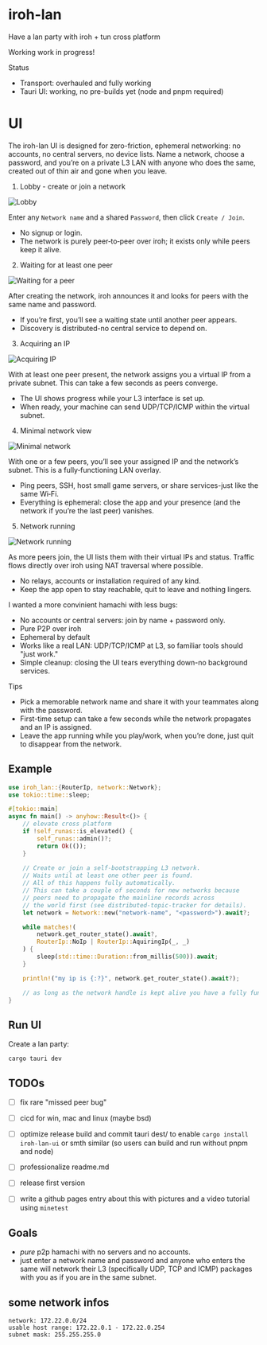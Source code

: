 # iroh-lan

Have a lan party with iroh + tun cross platform

Working work in progress!

Status
- Transport: overhauled and fully working
- Tauri UI: working, no pre-builds yet (node and pnpm required)

# UI

The iroh-lan UI is designed for zero-friction, ephemeral networking: no accounts, no central servers, no device lists. Name a network, choose a password, and you’re on a private L3 LAN with anyone who does the same, created out of thin air and gone when you leave.

1) Lobby - create or join a network

![Lobby](media/ui/1_lobby.png)

Enter any `Network name` and a shared `Password`, then click `Create / Join`.
- No signup or login.
- The network is purely peer‑to‑peer over iroh; it exists only while peers keep it alive.

2) Waiting for at least one peer

![Waiting for a peer](media/ui/2_wait_for_at_least_one_peer.png)

After creating the network, iroh announces it and looks for peers with the same name and password.
- If you’re first, you’ll see a waiting state until another peer appears.
- Discovery is distributed-no central service to depend on.

3) Acquiring an IP

![Acquiring IP](media/ui/3_acquiring_ip.png)

With at least one peer present, the network assigns you a virtual IP from a private subnet. This can take a few seconds as peers converge.
- The UI shows progress while your L3 interface is set up.
- When ready, your machine can send UDP/TCP/ICMP within the virtual subnet.

4) Minimal network view

![Minimal network](media/ui/4_network_minimal.png)

With one or a few peers, you’ll see your assigned IP and the network’s subnet. This is a fully‑functioning LAN overlay.
- Ping peers, SSH, host small game servers, or share services-just like the same Wi‑Fi.
- Everything is ephemeral: close the app and your presence (and the network if you’re the last peer) vanishes.

5) Network running

![Network running](media/ui/5_network_running.png)

As more peers join, the UI lists them with their virtual IPs and status. Traffic flows directly over iroh using NAT traversal where possible.
- No relays, accounts or installation required of any kind.
- Keep the app open to stay reachable, quit to leave and nothing lingers.

I wanted a more convinient hamachi with less bugs:
- No accounts or central servers: join by name + password only.
- Pure P2P over iroh
- Ephemeral by default
- Works like a real LAN: UDP/TCP/ICMP at L3, so familiar tools should "just work."
- Simple cleanup: closing the UI tears everything down-no background services.

Tips
- Pick a memorable network name and share it with your teammates along with the password.
- First-time setup can take a few seconds while the network propagates and an IP is assigned.
- Leave the app running while you play/work, when you’re done, just quit to disappear from the network.


## Example

```rust
use iroh_lan::{RouterIp, network::Network};
use tokio::time::sleep;

#[tokio::main]
async fn main() -> anyhow::Result<()> {
    // elevate cross platform
    if !self_runas::is_elevated() {
        self_runas::admin()?;
        return Ok(());
    }
    
    // Create or join a self-bootstrapping L3 network.
    // Waits until at least one other peer is found.
    // All of this happens fully automatically.
    // This can take a couple of seconds for new networks because
    // peers need to propagate the mainline records across
    // the world first (see distributed-topic-tracker for details).
    let network = Network::new("network-name", "<password>").await?;

    while matches!(
        network.get_router_state().await?,
        RouterIp::NoIp | RouterIp::AquiringIp(_, _)
    ) {
        sleep(std::time::Duration::from_millis(500)).await;
    }

    println!("my ip is {:?}", network.get_router_state().await?);

    // as long as the network handle is kept alive you have a fully functioning L3 virtual lan proxy like hamachi
}
```

## Run UI

Create a lan party:

    cargo tauri dev

## TODOs

- [ ] fix rare "missed peer bug"
- [ ] cicd for win, mac and linux (maybe bsd)
- [ ] optimize release build and commit tauri dest/ to enable `cargo install iroh-lan-ui` or smth similar (so users can build and run without pnpm and node)
- [ ] professionalize readme.md
- [ ] release first version
- [ ] write a github pages entry about this with pictures and a video tutorial using `minetest`


## Goals
- *pure* p2p hamachi with no servers and no accounts.
- just enter a network name and password and anyone who enters the same will network their L3 (specifically UDP, TCP and ICMP) packages with you as if you are in the same subnet.

## some network infos

    network: 172.22.0.0/24
    usable host range: 172.22.0.1 - 172.22.0.254
    subnet mask: 255.255.255.0
